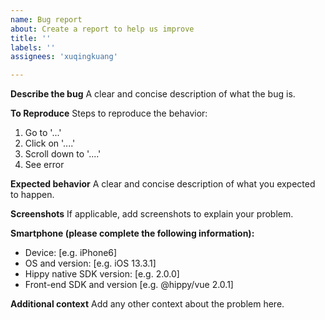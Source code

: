 ```yaml
---
name: Bug report
about: Create a report to help us improve
title: ''
labels: ''
assignees: 'xuqingkuang'

---
```


**Describe the bug**
A clear and concise description of what the bug is.

**To Reproduce**
Steps to reproduce the behavior:

1. Go to '...'
2. Click on '....'
3. Scroll down to '....'
4. See error

**Expected behavior**
A clear and concise description of what you expected to happen.

**Screenshots**
If applicable, add screenshots to explain your problem.

**Smartphone (please complete the following information):**

- Device: [e.g. iPhone6]
- OS and version: [e.g. iOS 13.3.1]
- Hippy native SDK version: [e.g. 2.0.0]
- Front-end SDK and version [e.g. @hippy/vue 2.0.1]

**Additional context**
Add any other context about the problem here.
